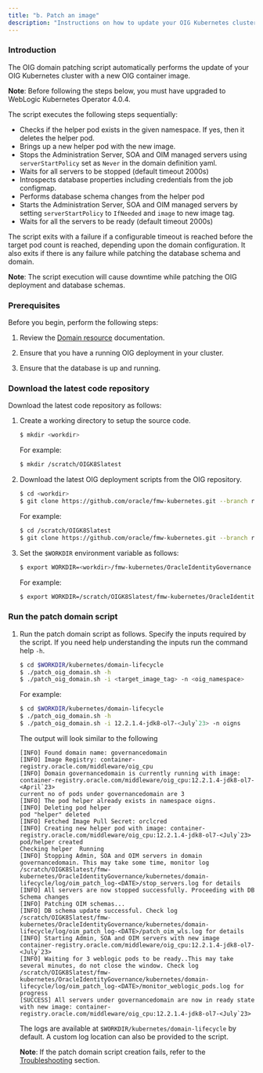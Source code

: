 ```yaml
---
title: "b. Patch an image"
description: "Instructions on how to update your OIG Kubernetes cluster with a new OIG container image."
---
```



### Introduction

The OIG domain patching script automatically performs the update of your OIG Kubernetes cluster with a new OIG container image. 

**Note**: Before following the steps below, you must have upgraded to WebLogic Kubernetes Operator 4.0.4.

The script executes the following steps sequentially:

* Checks if the helper pod exists in the given namespace. If yes, then it deletes the helper pod.
* Brings up a new helper pod with the new image. 
* Stops the Administration Server, SOA and OIM managed servers using `serverStartPolicy` set as `Never` in the domain definition yaml.
* Waits for all servers to be stopped (default timeout 2000s)
* Introspects database properties including credentials from the job configmap.
* Performs database schema changes from the helper pod
* Starts the Administration Server, SOA and OIM managed servers by setting `serverStartPolicy` to `IfNeeded` and `image` to new image tag.
* Waits for all the servers to be ready (default timeout 2000s)
    
The script exits with a failure if a configurable timeout is reached before the target pod count is reached, depending upon the domain configuration. It also exits if there is any failure while patching the database schema and domain.

**Note**: The script execution will cause downtime while patching the OIG deployment and database schemas.

### Prerequisites

Before you begin, perform the following steps:

1. Review the [Domain resource](https://oracle.github.io/weblogic-kubernetes-operator/userguide/managing-domains/domain-resource) documentation.

1. Ensure that you have a running OIG deployment in your cluster.

1. Ensure that the database is up and running.


### Download the latest code repository

Download the latest code repository as follows:

1. Create a working directory to setup the source code.
   ```bash
   $ mkdir <workdir>
   ```
   
   For example:
   ```bash
   $ mkdir /scratch/OIGK8Slatest
   ```
   
1. Download the latest OIG deployment scripts from the OIG repository.

   ```bash
   $ cd <workdir>
   $ git clone https://github.com/oracle/fmw-kubernetes.git --branch release/23.3.1
   ```
   
   For example:
   
   ```bash
   $ cd /scratch/OIGK8Slatest
   $ git clone https://github.com/oracle/fmw-kubernetes.git --branch release/23.3.1
   ```

1. Set the `$WORKDIR` environment variable as follows:

   ```bash
   $ export WORKDIR=<workdir>/fmw-kubernetes/OracleIdentityGovernance
   ```

   For example:
   
   ```bash
   $ export WORKDIR=/scratch/OIGK8Slatest/fmw-kubernetes/OracleIdentityGovernance
   ```

### Run the patch domain script

1. Run the patch domain script as follows. Specify the inputs required by the script. If you need help understanding the inputs run the command help `-h`.
   
   ```bash
   $ cd $WORKDIR/kubernetes/domain-lifecycle
   $ ./patch_oig_domain.sh -h
   $ ./patch_oig_domain.sh -i <target_image_tag> -n <oig_namespace>
   ```
   
   For example:

   ```bash
   $ cd $WORKDIR/kubernetes/domain-lifecycle
   $ ./patch_oig_domain.sh -h
   $ ./patch_oig_domain.sh -i 12.2.1.4-jdk8-ol7-<July`23> -n oigns
   ```

   The output will look similar to the following

   ```
   [INFO] Found domain name: governancedomain
   [INFO] Image Registry: container-registry.oracle.com/middleware/oig_cpu
   [INFO] Domain governancedomain is currently running with image: container-registry.oracle.com/middleware/oig_cpu:12.2.1.4-jdk8-ol7-<April`23>
   current no of pods under governancedomain are 3
   [INFO] The pod helper already exists in namespace oigns.
   [INFO] Deleting pod helper
   pod "helper" deleted
   [INFO] Fetched Image Pull Secret: orclcred
   [INFO] Creating new helper pod with image: container-registry.oracle.com/middleware/oig_cpu:12.2.1.4-jdk8-ol7-<July`23>
   pod/helper created
   Checking helper  Running
   [INFO] Stopping Admin, SOA and OIM servers in domain governancedomain. This may take some time, monitor log /scratch/OIGK8Slatest/fmw-kubernetes/OracleIdentityGovernance/kubernetes/domain-lifecycle/log/oim_patch_log-<DATE>/stop_servers.log for details
   [INFO] All servers are now stopped successfully. Proceeding with DB Schema changes
   [INFO] Patching OIM schemas...
   [INFO] DB schema update successful. Check log /scratch/OIGK8Slatest/fmw-kubernetes/OracleIdentityGovernance/kubernetes/domain-lifecycle/log/oim_patch_log-<DATE>/patch_oim_wls.log for details
   [INFO] Starting Admin, SOA and OIM servers with new image container-registry.oracle.com/middleware/oig_cpu:12.2.1.4-jdk8-ol7-<July`23>
   [INFO] Waiting for 3 weblogic pods to be ready..This may take several minutes, do not close the window. Check log /scratch/OIGK8Slatest/fmw-kubernetes/OracleIdentityGovernance/kubernetes/domain-lifecycle/log/oim_patch_log-<DATE>/monitor_weblogic_pods.log for progress
   [SUCCESS] All servers under governancedomain are now in ready state with new image: container-registry.oracle.com/middleware/oig_cpu:12.2.1.4-jdk8-ol7-<July`23>
   ```

   The logs are available at `$WORKDIR/kubernetes/domain-lifecycle` by default. A custom log location can also be provided to the script.

   **Note**: If the patch domain script creation fails, refer to the [Troubleshooting](../../troubleshooting/#patch-domain-failures) section.